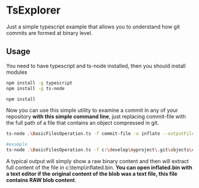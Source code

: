# TsExplorer

Just a simple typescript example that allows you to understand how git commits are formed at binary level.

## Usage

You need to have typescript and ts-node installed, then you should install modules

```bash
npm install -g typescript
npm install -g ts-node

npm install
```

Now you can use this simple utility to examine a commit in any of your repository **with this simple command line**, just replacing commit-file with the full path of a file that contains an object compressed in git.

```bash
ts-node .\BasicFilesOperation.ts -f commit-file -o inflate --outputFile c:\temp\inflated.txt

#example
ts-node .\BasicFilesOperation.ts -f c:\develop\myproject\.git\objects\e1\f2c0ea9f9819db8712ab61c8d87050509917b9 -o inflate --outputFile c:\temp\inflated.bin
```

A typical output will simply show a raw binary content and then will extract full content of the file in c:\temp\inflated.bin. **You can open inflated.bin with a text editor if the original content of the blob was a text file, this file contains RAW blob content**. 

